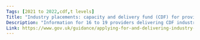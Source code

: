 ```yaml
---
Tags: [2021 to 2022,cdf,t levels]
Title: "Industry placements: capacity and delivery fund (CDF) for providers delivering in the 2021 to 2022 academic year"
Description: "Information for 16 to 19 providers delivering CDF industry placement(s) for the 2021 to 2022 academic year."
Link: https://www.gov.uk/guidance/applying-for-and-delivering-industry-placements-capacity-and-delivery-fund-cdf-for-the-2021-to-2022-academic-year
---
```

